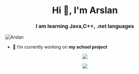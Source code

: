 <h1 align="center">Hi 👋, I'm Arslan</h1>
<h3 align="center">I am learning Java,C++, .net languages </h3>

<p align="left"> <img src="https://komarev.com/ghpvc/?username=arslanalimov&color=lightgrey&style=flat-square&label=VIEWS" alt="Arslan" /> </p>

- 🔭 I’m currently working on **my school project**

<p align="center"> <img src="https://readme-stats-cfgj2cxdy.vercel.app/api?username=arslanalimov&count_private=true&show_icons=true&theme=midnight-purple" /> </p>
<p align="center">  <img src="https://readme-stats-cfgj2cxdy.vercel.app/api/top-langs/?username=arslanalimov&hide=php&theme=midnight-purple" /> </p>
